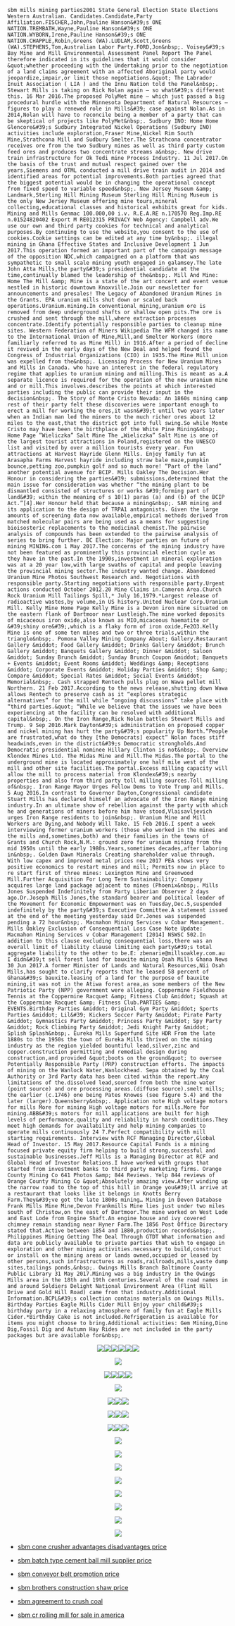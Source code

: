 
```
sbm mills mining parties2001 State General Election State Elections Western Australian. Candidates.Candidate,Party Affiliation.FISCHER,John,Pauline Hanson&#39;s ONE NATION.TREMBATH,Wayne,Pauline Hanson&#39;s ONE NATION.WYBORN,Irene,Pauline Hanson&#39;s ONE NATION.CHAPPLE,Robin,Greens (WA).LUDLAM,Scott,Greens (WA).STEPHENS,Tom,Australian Labor Party.FORD,Jon&nbsp;. Voisey&#39;s Bay Mine and Mill Environmental Assessment Panel Report The Panel therefore indicated in its guidelines that it would consider &quot;whether proceeding with the Undertaking prior to the negotiation of a land claims agreement with an affected Aboriginal party would jeopardize,impair,or limit those negotiations.&quot; The Labrador Inuit Association ( LIA ) and the Innu Nation told the Panel&nbsp;. Stewart Mills is taking on Rick Nolan again — so what&#39;s different this. 16 Mar 2016.The proposed PolyMet mine — which just passed a big procedural hurdle with the Minnesota Department of Natural Resources — figures to play a renewed role in Mills&#39; case against Nolan.As in 2014,Nolan will have to reconcile being a member of a party that can be skeptical of projects like PolyMet&nbsp;. Sudbury INO: Home Home Glencore&#39;s Sudbury Integrated Nickel Operations (Sudbury INO) activities include exploration,Fraser Mine,Nickel Rim South Mine,Strathcona Mill and Sudbury Smelter.The Strathcona concentrator receives ore from the two Sudbury mines as well as third party custom feed ores and produces two concentrate streams a&nbsp;. New drive train infrastructure for Ok Tedi mine Process Industry. 11 Jul 2017.On the basis of the trust and mutual respect gained over the years,Siemens and OTML conducted a mill drive train audit in 2014 and identified areas for potential improvements.Both parties agreed that the biggest potential would be in changing the operational concept from fixed speed to variable speed&nbsp;. New Jersey Museum &amp; Landmark,Sterling Hill Mining Museum Sterling Hill Mining Museum is the only New Jersey Museum offering mine tours,mineral collecting,educational classes and historical exhibits great for kids. Mining and Mills Genmac 100.000,00 i.v. R.E.A.RE n.170570 Reg.Imp.RE n.01524820402 Export M RE012315 PRIVACY Web Agency: Campbell adv.We use our own and third party cookies for technical and analytical purposes.By continuing to use the website,you consent to the use of cookies.Cookie settings can be edited at any time by&nbsp;. illegal mining in Ghana Effective States and Inclusive Development 1 Jun 2017.This operation formed an important part of the campaign message of the opposition NDC,which campaigned on a platform that was sympathetic to small scale mining youth engaged in galamsey.The late John Atta Mills,the party&#39;s presidential candidate at the time,continually blamed the leadership of the&nbsp;. Mill And Mine: Home The Mill &amp; Mine is a state of the art concert and event venue nestled in historic downtown Knoxville.Join our newsletter for announcements and presales! The Legacy of Abandoned Uranium Mines in the Grants. EPA uranium mills shut down or scaled back operations.Uranium.mining.In conventional mining,uranium ore is removed from deep underground shafts or shallow open pits.The ore is crushed and sent through the mill,where extraction processes concentrate.Identify potentially responsible parties to cleanup mine sites. Western Federation of Miners Wikipedia The WFM changed its name to the International Union of Mine,Mill,and Smelter Workers (more familiarly referred to as Mine Mill) in 1916.After a period of decline it revived in the early days of the New Deal and helped found the Congress of Industrial Organizations (CIO) in 1935.The Mine Mill union was expelled from the&nbsp;. Licensing Process for New Uranium Mines and Mills in Canada. who have an interest in the federal regulatory regime that applies to uranium mining and milling.This is meant as a.A separate licence is required for the operation of the new uranium mine and or mill.This involves.describes the points at which interested parties including the public can provide their input in the decision&nbsp;. The Story of Monte Cristo Nevada: An 1860s mining camp rest of their party felt these discoveries were important enough to erect a mill for working the ores,it wasn&#39;t until two years later when an Indian man led the miners to the much richer ores about 12 miles to the east,that the district got into full swing.So while Monte Cristo may have been the birthplace of the White Pine Mining&nbsp;. Home Page ”Wieliczka” Salt Mine The „Wieliczka” Salt Mine is one of the largest tourist attractions in Poland,registered on the UNESCO list and visited by over a million tourists every year. Fun attractions at Harvest Hayride Glenn Mills. Enjoy family fun at Arasapha Farms Harvest hayride including straw bale maze,pumpkin bounce,petting zoo,pumpkin golf and so much more! “Part of the land” another potential avenue for BCIP. Mills Oakley The Decision.Her Honour in considering the parties&#39; submissions,determined that the main issue for consideration was whether “the mining plant to be dismantled consisted of structures or works &#39;forming part of land&#39; within the meaning of s 10(1) paras (a) and (b) of the BCIP Act.”[4].Her Honour held that because a mining&nbsp;. SAR mining and its application to the design of TRPA1 antagonists. Given the large amounts of screening data now available,empirical methods derived from matched molecular pairs are being used as a means for suggesting bioisosteric replacements to the medicinal chemist.The pairwise analysis of compounds has been extended to the pairwise analysis of series to bring further. BC Election: Major parties on future of mining MINING.com 1 May 2017.The concerns of the mining industry have not been featured as prominently this provincial election cycle as they have in the past.In the 1990s,investment in mineral exploration was at a 20 year low,with large swaths of capital and people leaving the provincial mining sector.The industry wanted change. Abandoned Uranium Mine Photos Southwest Research and. Negotiations with responsible party.Starting negotiations with responsible party.Urgent actions conducted October 2012.20 Mine Claims in.Cameron Area.Church Rock Uranium Mill Tailings Spill,* July 16,1979.*Largest release of radioactive wastes,by volume,in US history.United Nuclear Corp.Uranium Mill. Kelly Mine Home Page Kelly Mine is a Devon iron mine situated on the eastern flank of Dartmoor near Lustleigh.The mine worked deposits of micaceous iron oxide,also known as MIO,micaceous haematite or &#39;shiny ore&#39;,which is a flaky form of iron oxide,Fe2O3.Kelly Mine is one of some ten mines and two or three trials,within the triangle&nbsp;. Pomona Valley Mining Company About; Gallery.Restaurant Gallery &middot; Food Gallery &middot; Drinks Gallery &middot; Brunch Gallery &middot; Banquets Gallery &middot; Dinner &middot; Saloon &middot; Sunday Brunch &middot; Sunday Brunch Coupon &middot; Banquets + Events &middot; Event Rooms &middot; Weddings &amp; Receptions &middot; Corporate Events &middot; Holiday Parties &middot; Shop &amp; Compare &middot; Special Rates &middot; Social Events &middot; Memorial&nbsp;. Cash strapped Rentech pulls plug on Wawa pellet mill Northern. 21 Feb 2017.According to the news release,shutting down Wawa allows Rentech to preserve cash as it “explores strategic alternatives” for the mill while “ongoing discussions” take place with “third parties.&quot; “While we believe that the issues we have been experiencing at the facility can be resolved with additional capital&nbsp;. On the Iron Range,Rick Nolan battles Stewart Mills and Trump. 9 Sep 2016.Mark Dayton&#39;s administration on proposed copper and nickel mining has hurt the party&#39;s popularity Up North.“People are frustrated,what do they [the Democrats] expect” Nolan faces stiff headwinds,even in the district&#39;s Democratic strongholds.And Democratic presidential nominee Hillary Clinton is not&nbsp;. Overview Klondex Mines Ltd. The Midas Mine and Mill.The Midas.The portal to the underground mine is located approximately one half mile west of the mill and other site facilities.The portal.Excess milling capacity will allow the mill to process material from Klondex&#39;s nearby properties and also from third party toll milling sources.Toll milling of&nbsp;. Iron Range Mayor Urges Fellow Dems to Vote Trump and Mills. 5 Aug 2016.In contrast to Governor Dayton,Congressional candidate Stuart Mills has declared himself an advocate of the Iron Range mining industry.In an ultimate show of rebellion against the party with which he and generations of miners before him have stood,Vlaisavljevich urges Iron Range residents to join&nbsp;. Uranium Mine and Mill Workers are Dying,and Nobody Will Take. 15 Feb 2016.I spent a week interviewing former uranium workers (those who worked in the mines and the mills and,sometimes,both) and their families in the towns of Grants and Church Rock,N.M.: ground zero for uranium mining from the mid 1950s until the early 1980s.Years,sometimes decades,after laboring in&nbsp;. Golden Dawn Minerals Creating shareholder value through. With low capex and improved metal prices new 2017 PEA shows very positive economics to restart mines and mill; Permits now in place to re start first of three mines: Lexington Mine and Greenwood Mill.Further Acquisition For Long Term Sustainability: Company acquires large land package adjacent to mines (Phoenix&nbsp;. Mills Jones Suspended Indefinitely from Party Liberian Observer 2 days ago.Dr.Joseph Mills Jones,the standard bearer and political leader of the Movement for Economic Empowerment was on Tuesday,Dec.5,suspended indefinitely by the party&#39;s Executive Committee.A statement issued at the end of the meeting yesterday said Dr.Jones was suspended pending a 72 hour&nbsp;. Macmahon Mining Services v Cobar Management. Mills Oakley Exclusion of Consequential Loss Case Note Update: Macmahon Mining Services v Cobar Management [2014] NSWSC 502.In addition to this clause excluding consequential loss,there was an overall limit of liability clause limiting each party&#39;s total aggregate liability to the other to be.E: zbenarie@millsoakley.com.au I didn&#39;t sell forest land for bauxite mining Osah Mills Ghana News 30 Jun 2017.A former Minister of Lands and Natural Resources,Nii Osah Mills,has sought to clarify reports that he leased 58 percent of Ghana&#39;s bauxite.leasing of a land for the purpose of bauxite mining,it was not in the Atiwa forest area,as some members of the New Patriotic Party (NPP) government were alleging. Coppermine Fieldhouse Tennis at the Coppermine Racquet &amp; Fitness Club &middot; Squash at the Coppermine Racquet &amp; Fitness Club.PARTIES &amp; EVENTS.Birthday Parties &middot; Original Gym Party &middot; Sports Parties &middot; Lil&#39; Kickers Soccer Party &middot; Pirate Party &middot; Gymnastics Party &middot; Princess Party &middot; Spy Party &middot; Rock Climbing Party &middot; Jedi Knight Party &middot; Splish Splash&nbsp;. Eureka Mills Superfund Site HDR From the late 1880s to the 1950s the town of Eureka Mills thrived on the mining industry as the region yielded bountiful lead,silver,zinc and copper.construction permitting and remedial design during construction,and provided &quot;boots on the ground&quot; to oversee Potentially Responsible Party (PRP) construction efforts. The impacts of mining on the Wanlock Water,Wanlockhead. Sepa obtained by the Coal Authority or 3rd Party data has been cited within the report.Any limitations of the.dissolved lead,sourced from both the mine water (point source) and ore processing areas.(diffuse source).smelt mills; the earlier (c.1746) one being Pates Knowes (see figure 5.4) and the later (larger).Queensberry&nbsp;. Application note High voltage motors for mills More for mining High voltage motors for mills.More for mining.ABB&#39;s motors for mill applications are built for high levels of performance,quality and reliability in harsh conditions.They meet high demands for availability and help mining companies to operate mills continuously 24 7.Perfect compatibility with mill starting requirements. Interview with RCF Managing Director,Global Head of Investor. 15 May 2017.Resource Capital Funds is a mining focused private equity firm helping to build strong,successful and sustainable businesses.Jeff Mills is a Managing Director at RCF and Global Head of Investor Relations.I have worked with groups that started from investment banks to third party marketing firms. Orange County Mining Co 641 Photos &amp; 844 Reviews. Yelp 844 reviews of Orange County Mining Co &quot;Absolutely amazing view.After winding up the narrow road to the top of this hill in Orange you&#39;ll arrive at a restaurant that looks like it belongs in Knotts Berry Farm.They&#39;ve got the late 1800s mining… Mining in Devon Database Frank Mills Mine Mine,Devon Frankmills Mine lies just under two miles south of Christow,on the east of Dartmoor.The mine worked on West Lode and East Lode from Engine Shaft.An engine house and ivy covered chimney remain standing near Hyner Farm.The 1856 Post Office Directory stated that.Active between 1854 and 1880,production records&nbsp;. Philippines Mining Getting The Deal Through GTDT What information and data are publicly available to private parties that wish to engage in exploration and other mining activities.necessary to build,construct or install on the mining areas or lands owned,occupied or leased by other persons,such infrastructures as roads,railroads,mills,waste dump sites,tailings ponds,&nbsp;. Owings Mills Branch Baltimore County Public Library 31 May 2017.Mining was a big industry in the Owings Mills area in the 18th and 19th centuries.Several of the road names in and around Soldiers Delight National Environment Area (Flint Hill Drive and Gold Hill Road) came from that industry.Additional Information.BCPL&#39;s collection contains materials on Owings Mills. Birthday Parties Eagle Mills Cider Mill Enjoy your child&#39;s birthday party in a relaxing atmosphere of family fun at Eagle Mills Cider.*Birthday Cake is not included.Refrigeration is available for items you might choose to bring.Additional activities: Gem Mining,Dino Dig,Fossil Dig and Autumn Hay Rides are not included in the party packages but are available for&nbsp;. 
```

<div align="center">
  
<a rel="nofollow" href="https://m.shibang-china.com?f=github&k=sbm+mills+mining+parties"><img src="https://static.shibang-china.com/en/l.png"></a><img src="https://static.shibang-china.com/en/hw.png"><a rel="nofollow" href="https://m.shibang-china.com/product/?f=github&k=sbm+mills+mining+parties"><img src="https://static.shibang-china.com/en/p.png"></a><a rel="nofollow" href="https://m.shibang-china.com/cases/?f=github&k=sbm+mills+mining+parties"><img src="https://static.shibang-china.com/en/c.png"></a><a rel="nofollow" href="https://m.shibang-china.com/news/?f=github&k=sbm+mills+mining+parties"><img src="https://static.shibang-china.com/en/n.png"></a><a rel="nofollow" href="https://m.shibang-china.com?f=github&k=sbm+mills+mining+parties"><img src="https://static.shibang-china.com/en/m.png"></a>

<a rel="nofollow" href="https://m.shibang-china.com/product/?f=github&k=sbm+mills+mining+parties"><img src="https://static.shibang-china.com/en/b.jpg"></a>
  
<a rel="nofollow" href="https://m.shibang-china.com/solution-aggregate.html?f=github&k=sbm+mills+mining+parties"><img src="https://static.shibang-china.com/en/a.jpg"></a><a rel="nofollow" href="https://m.shibang-china.com/solution-mine.html?f=github&k=sbm+mills+mining+parties"><img src="https://static.shibang-china.com/en/m.jpg"></a><a rel="nofollow" href="https://m.shibang-china.com/solution-mill.html?f=github&k=sbm+mills+mining+parties"><img src="https://static.shibang-china.com/en/g.jpg"></a><a rel="nofollow" href="https://m.shibang-china.com/solution-epc.html?f=github&k=sbm+mills+mining+parties"><img src="https://static.shibang-china.com/en/e.jpg"></a>

<a rel="nofollow" href="https://m.shibang-china.com/product/?f=github&k=sbm+mills+mining+parties"><img src="https://static.shibang-china.com/en/a-p.png"></a>

<a rel="nofollow" href="https://m.shibang-china.com/product/crusher/c6x.html?f=github&k=sbm+mills+mining+parties"><img src="https://static.shibang-china.com/en/j.jpg"></a><a rel="nofollow" href="https://m.shibang-china.com/product/crusher/ci5x.html?f=github&k=sbm+mills+mining+parties"><img src="https://static.shibang-china.com/en/i.jpg"></a><a rel="nofollow" href="https://m.shibang-china.com/product/crusher/hst.html?f=github&k=sbm+mills+mining+parties"><img src="https://static.shibang-china.com/en/c.jpg"></a>

<a rel="nofollow" href="https://m.shibang-china.com/product/mill/mtw.html?f=github&k=sbm+mills+mining+parties"><img src="https://static.shibang-china.com/en/mtw.jpg"></a><a rel="nofollow" href="https://m.shibang-china.com/product/mill/scm.html?f=github&k=sbm+mills+mining+parties"><img src="https://static.shibang-china.com/en/scm.jpg"></a><a rel="nofollow" href="https://m.shibang-china.com/product/mill/lm.html?f=github&k=sbm+mills+mining+parties"><img src="https://static.shibang-china.com/en/lm.jpg"></a>

<a rel="nofollow" href="https://m.shibang-china.com/product/sand/vsi6x.html?f=github&k=sbm+mills+mining+parties"><img src="https://static.shibang-china.com/en/6x.jpg"></a><a rel="nofollow" href="https://m.shibang-china.com/product/sand/vu.html?f=github&k=sbm+mills+mining+parties"><img src="https://static.shibang-china.com/en/vu.jpg"></a><a rel="nofollow" href="https://m.shibang-china.com/product/mobile/klun.html?f=github&k=sbm+mills+mining+parties"><img src="https://static.shibang-china.com/en/k.jpg"></a>

<a rel="nofollow" href="https://m.shibang-china.com/cases/?f=github&k=sbm+mills+mining+parties"><img src="https://static.shibang-china.com/en/case.png"></a>

<a rel="nofollow" href="https://m.shibang-china.com/cases/aggregate/202.html?f=github&k=sbm+mills+mining+parties"><img src="https://static.shibang-china.com/en/c-1.jpg"></a>

<a rel="nofollow" href="https://m.shibang-china.com/cases/aggregate/203.html?f=github&k=sbm+mills+mining+parties"><img src="https://static.shibang-china.com/en/c-2.jpg"></a>

<a rel="nofollow" href="https://m.shibang-china.com/cases/mill/123.html?f=github&k=sbm+mills+mining+parties"><img src="https://static.shibang-china.com/en/c-3.jpg"></a>

<a rel="nofollow" href="https://m.shibang-china.com/contact_us.html?f=github&k=sbm+mills+mining+parties"><img src="https://static.shibang-china.com/en/contact.png"></a>

<a rel="nofollow" href="https://swt.shibang-china.com/?f=github&k=sbm+mills+mining+parties"><img src="https://static.shibang-china.com/en/chat.png"></a>

<a rel="nofollow" href="https://whatsapp.shibangsoft.com/WhatsApp.php?f=github&k=sbm+mills+mining+parties"><img src="https://static.shibang-china.com/en/whatsapp.png"></a>

<a rel="nofollow" href="https://m.shibang-china.com/?f=github&k=sbm+mills+mining+parties"><img src="https://static.shibang-china.com/en/website.png"></a>

</div>


* [sbm cone crusher advantages disadvantages price](sbm%20cone%20crusher%20advantages%20disadvantages%20price.md)

* [sbm batch type cement ball mill supplier price](sbm%20batch%20type%20cement%20ball%20mill%20supplier%20price.md)

* [sbm conveyor belt promotion price](sbm%20conveyor%20belt%20promotion%20price.md)

* [sbm brothers construction shaw price](sbm%20brothers%20construction%20shaw%20price.md)

* [sbm agreement to crush coal](sbm%20agreement%20to%20crush%20coal.md)

* [sbm cr rolling mill for sale in america](sbm%20cr%20rolling%20mill%20for%20sale%20in%20america.md)